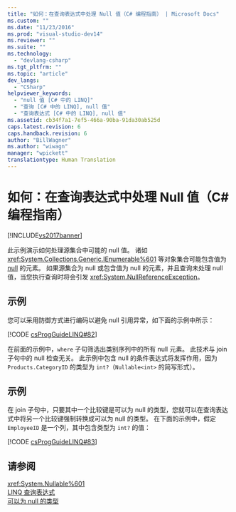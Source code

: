 ```yaml
---
title: "如何：在查询表达式中处理 Null 值（C# 编程指南） | Microsoft Docs"
ms.custom: ""
ms.date: "11/23/2016"
ms.prod: "visual-studio-dev14"
ms.reviewer: ""
ms.suite: ""
ms.technology: 
  - "devlang-csharp"
ms.tgt_pltfrm: ""
ms.topic: "article"
dev_langs: 
  - "CSharp"
helpviewer_keywords: 
  - "null 值 [C# 中的 LINQ]"
  - "查询 [C# 中的 LINQ], null 值"
  - "查询表达式 [C# 中的 LINQ], null 值"
ms.assetid: cb34f7a1-7ef5-466a-90ba-91da30ab525d
caps.latest.revision: 6
caps.handback.revision: 6
author: "BillWagner"
ms.author: "wiwagn"
manager: "wpickett"
translationtype: Human Translation
---
```

# 如何：在查询表达式中处理 Null 值（C# 编程指南）
[!INCLUDE[vs2017banner](../../../csharp/includes/vs2017banner.md)]

此示例演示如何处理源集合中可能的 null 值。  诸如 <xref:System.Collections.Generic.IEnumerable%601> 等对象集合可能包含值为 [null](../../../csharp/language-reference/keywords/null.md) 的元素。  如果源集合为 null 或包含值为 null 的元素，并且查询未处理 null 值，当您执行查询时将会引发 <xref:System.NullReferenceException>。  
  
## 示例  
 您可以采用防御方式进行编码以避免 null 引用异常，如下面的示例中所示：  
  
 [!CODE [csProgGuideLINQ#82](../CodeSnippet/VS_Snippets_VBCSharp/csProgGuideLINQ#82)]  
  
 在前面的示例中，`where` 子句筛选出类别序列中的所有 null 元素。  此技术与 join 子句中的 null 检查无关。  此示例中包含 null 的条件表达式将发挥作用，因为 `Products.CategoryID` 的类型为 `int?`（`Nullable<int>` 的简写形式）。  
  
## 示例  
 在 join 子句中，只要其中一个比较键是可以为 null 的类型，您就可以在查询表达式中将另一个比较键强制转换成可以为 null 的类型。  在下面的示例中，假定 `EmployeeID` 是一个列，其中包含类型为 `int?` 的值：  
  
 [!CODE [csProgGuideLINQ#83](../CodeSnippet/VS_Snippets_VBCSharp/csProgGuideLINQ#83)]  
  
## 请参阅  
 <xref:System.Nullable%601>   
 [LINQ 查询表达式](../../../csharp/programming-guide/linq-query-expressions/index.md)   
 [可以为 null 的类型](../../../csharp/programming-guide/nullable-types/index.md)